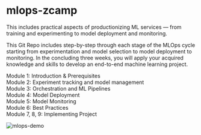 # mlops-zcamp

This includes practical aspects of productionizing ML services — from training and experimenting to model deployment and monitoring.

This Git Repo includes step-by-step through each stage of the MLOps cycle starting from experimentation and model selection to model deployment to monitoring. In the concluding three weeks, you will apply your acquired knowledge and skills to develop an end-to-end machine learning project.

Module 1: Introduction & Prerequisites<br>
Module 2: Experiment tracking and model management<br>
Module 3: Orchestration and ML Pipelines<br>
Module 4: Model Deployment<br>
Module 5: Model Monitoring<br>
Module 6: Best Practices<br>
Module 7, 8, 9: Implementing Project<br>

<image src="./images/image2.png" alt="mlops-demo"/>

